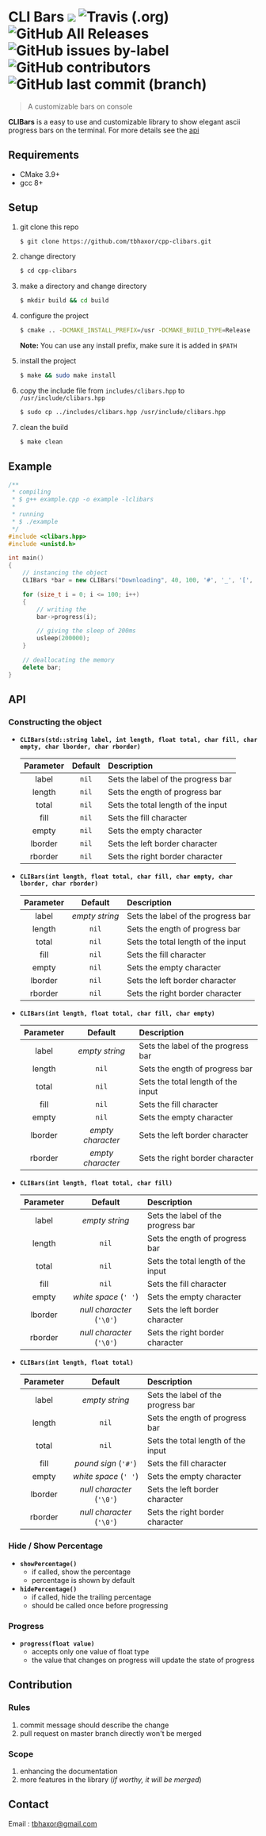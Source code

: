 # CLI Bars ![](https://img.shields.io/badge/version-1.0.0-yellow.svg) ![Travis (.org)](https://img.shields.io/travis/tbhaxor/cpp-clibars.svg?style=flat) ![GitHub All Releases](https://img.shields.io/github/downloads/tbhaxor/cpp-clibars/total.svg?style=flat) ![GitHub issues by-label](https://img.shields.io/github/issues/tbhaxor/cpp-clibars/bug.svg?label=bugs%20reported) ![GitHub contributors](https://img.shields.io/github/contributors/tbhaxor/cpp-clibars.svg) ![GitHub last commit (branch)](https://img.shields.io/github/last-commit/tbhaxor/cpp-clibars/master.svg)

> A customizable bars on console

**CLIBars** is a easy to use and customizable library to show elegant ascii progress bars on the terminal. For more details see the [api](#api)

## Requirements

- CMake 3.9+
- gcc 8+

## Setup

1. git clone this repo

   ```sh
   $ git clone https://github.com/tbhaxor/cpp-clibars.git
   ```

2. change directory
   ```sh
   $ cd cpp-clibars
   ```
3. make a directory and change directory

   ```sh
   $ mkdir build && cd build
   ```

4. configure the project

   ```sh
   $ cmake .. -DCMAKE_INSTALL_PREFIX=/usr -DCMAKE_BUILD_TYPE=Release
   ```

   **Note:** You can use any install prefix, make sure it is added in `$PATH`

5. install the project
   ```sh
   $ make && sudo make install
   ```
6. copy the include file from `includes/clibars.hpp` to `/usr/include/clibars.hpp`

   ```sh
   $ sudo cp ../includes/clibars.hpp /usr/include/clibars.hpp
   ```

7. clean the build
   ```sh
   $ make clean
   ```

## Example

```cpp
/**
 * compiling
 * $ g++ example.cpp -o example -lclibars
 *
 * running
 * $ ./example
 */
#include <clibars.hpp>
#include <unistd.h>

int main()
{
    // instancing the object
    CLIBars *bar = new CLIBars("Downloading", 40, 100, '#', '_', '[', ']');

    for (size_t i = 0; i <= 100; i++)
    {
        // writing the
        bar->progress(i);

        // giving the sleep of 200ms
        usleep(200000);
    }

    // deallocating the memory
    delete bar;
}
```

## API

### Constructing the object

- **`CLIBars(std::string label, int length, float total, char fill, char empty, char lborder, char rborder)`**

    <table>
  <thead>
  <tr>
  <th align="center">Parameter</th>
  <th align="center">Default</th>
  <th align="left">Description</th>
  </tr>
  </thead>
  <tbody>
  <tr>
  <td align="center">label</td>
  <td align="center"><code>nil</code></td>
  <td align="left">Sets the label of the progress bar</td>
  </tr>
  <tr>
  <td align="center">length</td>
  <td align="center"><code>nil</code></td>
  <td align="left">Sets the ength of progress bar</td>
  </tr>
  <tr>
  <td align="center">total</td>
  <td align="center"><code>nil</code></td>
  <td align="left">Sets the total length of the input</td>
  </tr>
  <tr>
  <td align="center">fill</td>
  <td align="center"><code>nil</code></td>
  <td align="left">Sets the fill character</td>
  </tr>
  <tr>
  <td align="center">empty</td>
  <td align="center"><code>nil</code></td>
  <td align="left">Sets the empty character</td>
  </tr>
  <tr>
  <td align="center">lborder</td>
  <td align="center"><code>nil</code></td>
  <td align="left">Sets the left border character</td>
  </tr>
  <tr>
  <td align="center">rborder</td>
  <td align="center"><code>nil</code></td>
  <td align="left">Sets the right border character</td>
  </tr>
  </tbody>
  </table>

* **`CLIBars(int length, float total, char fill, char empty, char lborder, char rborder)`**

    <table>
  <thead>
  <tr>
  <th align="center">Parameter</th>
  <th align="center">Default</th>
  <th align="left">Description</th>
  </tr>
  </thead>
  <tbody>
  <tr>
  <td align="center">label</td>
  <td align="center"><em>empty string</em></td>
  <td align="left">Sets the label of the progress bar</td>
  </tr>
  <tr>
  <td align="center">length</td>
  <td align="center"><code>nil</code></td>
  <td align="left">Sets the ength of progress bar</td>
  </tr>
  <tr>
  <td align="center">total</td>
  <td align="center"><code>nil</code></td>
  <td align="left">Sets the total length of the input</td>
  </tr>
  <tr>
  <td align="center">fill</td>
  <td align="center"><code>nil</code></td>
  <td align="left">Sets the fill character</td>
  </tr>
  <tr>
  <td align="center">empty</td>
  <td align="center"><code>nil</code></td>
  <td align="left">Sets the empty character</td>
  </tr>
  <tr>
  <td align="center">lborder</td>
  <td align="center"><code>nil</code></td>
  <td align="left">Sets the left border character</td>
  </tr>
  <tr>
  <td align="center">rborder</td>
  <td align="center"><code>nil</code></td>
  <td align="left">Sets the right border character</td>
  </tr>
  </tbody>
  </table>

* **`CLIBars(int length, float total, char fill, char empty)`**

    <table>
  <thead>
  <tr>
  <th align="center">Parameter</th>
  <th align="center">Default</th>
  <th align="left">Description</th>
  </tr>
  </thead>
  <tbody>
  <tr>
  <td align="center">label</td>
  <td align="center"><em>empty string</em></td>
  <td align="left">Sets the label of the progress bar</td>
  </tr>
  <tr>
  <td align="center">length</td>
  <td align="center"><code>nil</code></td>
  <td align="left">Sets the ength of progress bar</td>
  </tr>
  <tr>
  <td align="center">total</td>
  <td align="center"><code>nil</code></td>
  <td align="left">Sets the total length of the input</td>
  </tr>
  <tr>
  <td align="center">fill</td>
  <td align="center"><code>nil</code></td>
  <td align="left">Sets the fill character</td>
  </tr>
  <tr>
  <td align="center">empty</td>
  <td align="center"><code>nil</code></td>
  <td align="left">Sets the empty character</td>
  </tr>
  <tr>
  <td align="center">lborder</td>
  <td align="center"><em>empty character</em></td>
  <td align="left">Sets the left border character</td>
  </tr>
  <tr>
  <td align="center">rborder</td>
  <td align="center"><em>empty character</em></td>
  <td align="left">Sets the right border character</td>
  </tr>
  </tbody>
  </table>

* **`CLIBars(int length, float total, char fill)`**

    <table>
  <thead>
  <tr>
  <th align="center">Parameter</th>
  <th align="center">Default</th>
  <th align="left">Description</th>
  </tr>
  </thead>
  <tbody>
  <tr>
  <td align="center">label</td>
  <td align="center"><em>empty string</em></td>
  <td align="left">Sets the label of the progress bar</td>
  </tr>
  <tr>
  <td align="center">length</td>
  <td align="center"><code>nil</code></td>
  <td align="left">Sets the ength of progress bar</td>
  </tr>
  <tr>
  <td align="center">total</td>
  <td align="center"><code>nil</code></td>
  <td align="left">Sets the total length of the input</td>
  </tr>
  <tr>
  <td align="center">fill</td>
  <td align="center"><code>nil</code></td>
  <td align="left">Sets the fill character</td>
  </tr>
  <tr>
  <td align="center">empty</td>
  <td align="center"><em>white space</em> (<code>' '</code>)</td>
  <td align="left">Sets the empty character</td>
  </tr>
  <tr>
  <td align="center">lborder</td>
  <td align="center"><em>null character</em> (<code>'\0'</code>)</td>
  <td align="left">Sets the left border character</td>
  </tr>
  <tr>
  <td align="center">rborder</td>
  <td align="center"><em>null character</em> (<code>'\0'</code>)</td>
  <td align="left">Sets the right border character</td>
  </tr>
  </tbody>
  </table>

* **`CLIBars(int length, float total)`**

    <table>
  <thead>
  <tr>
  <th align="center">Parameter</th>
  <th align="center">Default</th>
  <th align="left">Description</th>
  </tr>
  </thead>
  <tbody>
  <tr>
  <td align="center">label</td>
  <td align="center"><em>empty string</em></td>
  <td align="left">Sets the label of the progress bar</td>
  </tr>
  <tr>
  <td align="center">length</td>
  <td align="center"><code>nil</code></td>
  <td align="left">Sets the ength of progress bar</td>
  </tr>
  <tr>
  <td align="center">total</td>
  <td align="center"><code>nil</code></td>
  <td align="left">Sets the total length of the input</td>
  </tr>
  <tr>
  <td align="center">fill</td>
  <td align="center"><em>pound sign</em> (<code>'#'</code>)</td>
  <td align="left">Sets the fill character</td>
  </tr>
  <tr>
  <td align="center">empty</td>
  <td align="center"><em>white space</em> (<code>' '</code>)</td>
  <td align="left">Sets the empty character</td>
  </tr>
  <tr>
  <td align="center">lborder</td>
  <td align="center"><em>null character</em> (<code>'\0'</code>)</td>
  <td align="left">Sets the left border character</td>
  </tr>
  <tr>
  <td align="center">rborder</td>
  <td align="center"><em>null character</em> (<code>'\0'</code>)</td>
  <td align="left">Sets the right border character</td>
  </tr>
  </tbody>
  </table>

### Hide / Show Percentage

- **`showPercentage()`**
  - if called, show the percentage
  - percentage is shown by default
- **`hidePercentage()`**
  - if called, hide the trailing percentage
  - should be called once before progressing

### Progress

- **`progress(float value)`**
  - accepts only one value of float type
  - the value that changes on progress will update the state of progress

## Contribution

### Rules

1. commit message should describe the change
2. pull request on master branch directly won't be merged

### Scope

1. enhancing the documentation
2. more features in the library (_if worthy, it will be merged_)

## Contact

Email : tbhaxor@gmail.com
